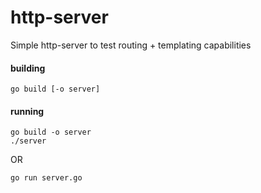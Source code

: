 # http-server

Simple http-server to test routing + templating capabilities

#### building
```
go build [-o server]
```

#### running
```
go build -o server
./server
```
OR
```
go run server.go
```

